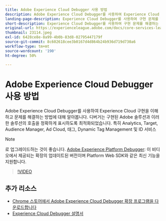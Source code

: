 ```yaml
---
title: Adobe Experience Cloud Debugger 사용 방법
description: Adobe Experience Cloud Debugger를 사용하여 Experience Cloud 구현을 이해하고 문제를 해결하는 방법에 대해 알아봅니다.
landing-page-description: Experience Cloud Debugger를 사용하여 구현 문제를 해결하는 방법을 알아봅니다. 구현되는 Adobe 솔루션과 이러한 솔루션의 특징을 파악합니다.
short-description: Experience Cloud Debugger를 사용하여 구현 문제를 해결하는 방법을 알아봅니다. 구현되는 Adobe 솔루션과 이러한 솔루션의 특징을 파악합니다.
original-url: https://experienceleague.adobe.com/docs/core-services-learn/tutorials/debugger/use-the-experience-cloud-debugger.html
thumbnail: 23114.jpeg
exl-id: 6428ce8e-8a99-4b0b-83d8-02795447179f
source-git-commit: 8c602618cee3b0167d4d864b24b936d719d730a6
workflow-type: tm+mt
source-wordcount: '190'
ht-degree: 50%

---
```


# Adobe Experience Cloud Debugger 사용 방법

Adobe Experience Cloud Debugger를 사용하여 Experience Cloud 구현을 이해하고 문제를 해결하는 방법에 대해 알아봅니다. 디버거는 구현된 Adobe 솔루션과 이러한 솔루션의 호출을 정확하게 표시하도록 최적화되었습니다. 특히 Analytics, Target, Audience Manager, Ad Cloud, 태그, Dynamic Tag Management 및 ID 서비스

>[!NOTE]
>
>로 업그레이드하는 것이 좋습니다. [Adobe Experience Platform Debugger](../overview.md): 이 비디오에서 제공되는 확장의 업데이트된 버전이며 Platform Web SDK와 같은 최신 기능을 지원합니다.


>[!VIDEO](https://video.tv.adobe.com/v/23064/?quality=12)

## 추가 리소스

* [Chrome 스토어에서 Adobe Experience Cloud Debugger 확장 프로그램을 다운로드합니다](https://chrome.google.com/webstore/detail/adobe-experience-cloud-de/ocdmogmohccmeicdhlhhgepeaijenapj)
* [Experience Cloud Debugger 설명서](https://experienceleague.adobe.com/docs/debugger/using/experience-cloud-debugger.html)
